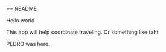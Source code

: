 == README

Hello world

This app will help coordinate traveling. Or something like taht.

PEDRO was here.

